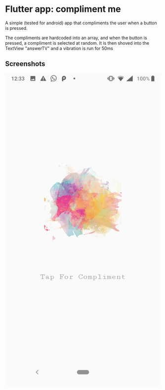# Flutter app: compliment me

A simple (tested for android) app that compliments the user when a button is pressed.

The compliments are hardcoded into an array, and when the button is pressed, a compliment is selected at random.
It is then shoved into the TextView "answerTV" and a vibration is run for 50ms


## Screenshots

![App Screenshot](https://github.com/kendalpercimoney/complimentme/blob/master/Screenshots/Screenshot_20190804-123359.png)
